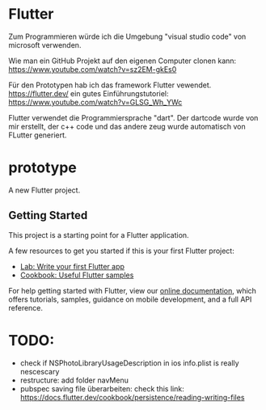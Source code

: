 # Flutter

Zum Programmieren würde ich die Umgebung "visual studio code" von microsoft verwenden.

Wie man ein GitHub Projekt auf den eigenen Computer clonen kann: https://www.youtube.com/watch?v=sz2EM-gkEs0

Für den Prototypen hab ich das framework Flutter vewendet. https://flutter.dev/ ein gutes Einführungstutoriel: https://www.youtube.com/watch?v=GLSG_Wh_YWc

Flutter verwendet die Programmiersprache "dart". Der dartcode wurde von mir erstellt, der c++ code und das andere zeug wurde automatisch von FLutter generiert.

# prototype

A new Flutter project.

## Getting Started

This project is a starting point for a Flutter application.

A few resources to get you started if this is your first Flutter project:

- [Lab: Write your first Flutter app](https://flutter.dev/docs/get-started/codelab)
- [Cookbook: Useful Flutter samples](https://flutter.dev/docs/cookbook)

For help getting started with Flutter, view our
[online documentation](https://flutter.dev/docs), which offers tutorials,
samples, guidance on mobile development, and a full API reference.


# TODO:
- check if NSPhotoLibraryUsageDescription in ios info.plist is really nescescary
- restructure: add folder navMenu
- pubspec saving file überarbeiten: check this link: https://docs.flutter.dev/cookbook/persistence/reading-writing-files
